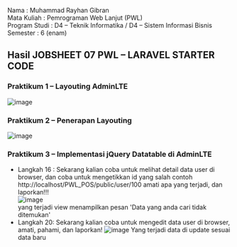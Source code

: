 Nama : Muhammad Rayhan Gibran <br>
Mata Kuliah : Pemrograman Web Lanjut (PWL) <br>
Program Studi : D4 – Teknik Informatika / D4 – Sistem Informasi Bisnis <br>
Semester : 6 (enam)  <br>

## Hasil JOBSHEET 07 PWL – LARAVEL STARTER CODE

### Praktikum 1 – Layouting AdminLTE </br>
![image](https://github.com/gbrn7/PWL_2024/assets/127575934/bfc901d3-10b7-49d1-ae27-8112f24ecb2e) </br>

### Praktikum 2 – Penerapan Layouting </br>
![image](https://github.com/gbrn7/PWL_2024/assets/127575934/a05d71ae-5d26-49a2-8fad-850ec8ce35c5) </br>

### Praktikum 3 – Implementasi jQuery Datatable di AdminLTE </br>
 - Langkah 16 : Sekarang kalian coba untuk melihat detail data user di browser, dan coba untuk 
mengetikkan id yang salah contoh http://localhost/PWL_POS/public/user/100 amati 
apa yang terjadi, dan laporkan!!! </br>
![image](https://github.com/gbrn7/PWL_2024/assets/127575934/52430abc-62b4-4256-8009-a9691ec3eff8) </br>
yang terjadi view menampilkan pesan 'Data yang anda cari tidak ditemukan' </br>
- Langkah 20: Sekarang kalian coba untuk mengedit data user di browser, amati, pahami, dan laporkan!
![image](https://github.com/gbrn7/PWL_2024/assets/127575934/bd305655-8a21-4b58-a507-cb1f23e14d8b)
Yang terjadi data di update sesuai data baru










    




